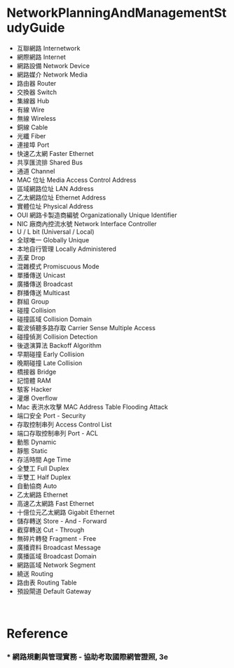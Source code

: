 NetworkPlanningAndManagementStudyGuide
=====
* 互聯網路 Internetwork
* 網際網路 Internet
* 網路設備 Network Device
* 網路媒介 Network Media
* 路由器 Router
* 交換器 Switch
* 集線器 Hub
* 有線 Wire
* 無線 Wireless
* 銅線 Cable
* 光纖 Fiber
* 連接埠 Port
* 快速乙太網 Faster Ethernet
* 共享匯流排 Shared Bus
* 通道 Channel
* MAC 位址 Media Access Control Address
* 區域網路位址 LAN Address
* 乙太網路位址 Ethernet Address
* 實體位址 Physical Address
* OUI 網路卡製造商編號 Organizationally Unique Identifier
* NIC 廠商內控流水號 Network Interface Controller
* U / L bit (Universal / Local)
* 全球唯一 Globally Unique
* 本地自行管理 Locally Administered
* 丟棄 Drop
* 混雜模式 Promiscuous Mode
* 單播傳送 Unicast
* 廣播傳送 Broadcast
* 群播傳送 Multicast
* 群組 Group
* 碰撞 Collision
* 碰撞區域 Collision Domain
* 載波偵聽多路存取 Carrier Sense Multiple Access
* 碰撞偵測 Collision Detection
* 後退演算法 Backoff Algorithm
* 早期碰撞 Early Collision
* 晚期碰撞 Late Collision
* 橋接器 Bridge
* 記憶體 RAM
* 駭客 Hacker
* 灌爆 Overflow
* Mac 表洪水攻擊 MAC Address Table Flooding Attack
* 端口安全 Port - Security
* 存取控制串列 Access Control List
* 端口存取控制串列 Port - ACL
* 動態 Dynamic
* 靜態 Static
* 存活時間 Age Time
* 全雙工 Full Duplex
* 半雙工 Half Duplex
* 自動協商 Auto
* 乙太網路 Ethernet
* 高速乙太網路 Fast Ethernet
* 十億位元乙太網路 Gigabit Ethernet
* 儲存轉送 Store - And - Forward
* 截穿轉送 Cut - Through
* 無碎片轉發 Fragment - Free
* 廣播資料 Broadcast Message
* 廣播區域 Broadcast Domain
* 網路區域 Network Segment
* 繞送 Routing
* 路由表 Routing Table
* 預設閘道 Default Gateway
<br />

Reference
=====
### * 網路規劃與管理實務 - 協助考取國際網管證照, 3e

